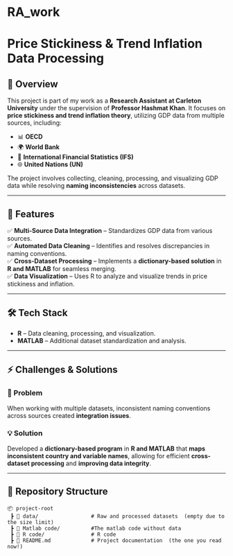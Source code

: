 # RA_work
# Price Stickiness & Trend Inflation Data Processing

## 📌 Overview  
This project is part of my work as a **Research Assistant at Carleton University** under the supervision of **Professor Hashmat Khan**. It focuses on **price stickiness and trend inflation theory**, utilizing GDP data from multiple sources, including:  

- 📊 **OECD**  
- 🌍 **World Bank**  
- 🏦 **International Financial Statistics (IFS)**  
- 🌐 **United Nations (UN)**  

The project involves collecting, cleaning, processing, and visualizing GDP data while resolving **naming inconsistencies** across datasets.  

---

## 🚀 Features  

✅ **Multi-Source Data Integration** – Standardizes GDP data from various sources.  
✅ **Automated Data Cleaning** – Identifies and resolves discrepancies in naming conventions.  
✅ **Cross-Dataset Processing** – Implements a **dictionary-based solution** in **R and MATLAB** for seamless merging.  
✅ **Data Visualization** – Uses R to analyze and visualize trends in price stickiness and inflation.  

---

## 🛠️ Tech Stack  

- **R** – Data cleaning, processing, and visualization.  
- **MATLAB** – Additional dataset standardization and analysis.  

---

## ⚡ Challenges & Solutions  

### 🛑 Problem  
When working with multiple datasets, inconsistent naming conventions across sources created **integration issues**.  

### 💡 Solution  
Developed a **dictionary-based program** in **R and MATLAB** that **maps inconsistent country and variable names**, allowing for efficient **cross-dataset processing** and **improving data integrity**.  

---

## 📂 Repository Structure  

```plaintext
📦 project-root  
 ┣ 📂 data/                 # Raw and processed datasets  (empty due to the size limit)
 ┣ 📂 Matlab code/          #The matlab code without data
 ┣ 📂 R code/               # R code
 ┣ 📜 README.md             # Project documentation  (the one you read now!) 
 

